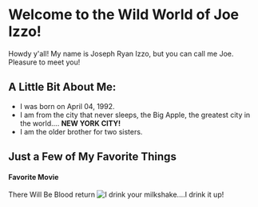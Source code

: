 # **Welcome to the Wild World of Joe Izzo!**
Howdy y'all! My name is Joseph Ryan Izzo, but you can call me Joe. Pleasure to meet you!

## A Little Bit About Me:
* I was born on April 04, 1992.
* I am from the city that never sleeps, the Big Apple, the greatest city in the world.... **NEW YORK CITY!**
* I am the older brother for two sisters.

## Just a Few of My Favorite Things

#### Favorite Movie
There Will Be Blood  return
![I drink your milkshake....I drink it up!](https://coubsecure-s.akamaihd.net/get/b51/p/coub/simple/cw_timeline_pic/bbc4895d973/f57b645b4d9e8069e7e02/med_1481311637_image.jpg)